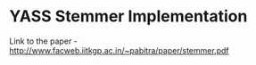 # YASS Stemmer Implementation

Link to the paper - http://www.facweb.iitkgp.ac.in/~pabitra/paper/stemmer.pdf 
